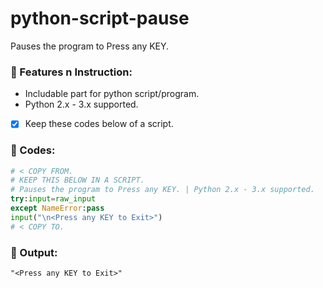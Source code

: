# python-script-pause
Pauses the program to Press any KEY.

### 🎈 Features n Instruction:
- Includable part for python script/program.
- Python 2.x - 3.x supported.
- [x] Keep these codes below of a script.

### 🎈 Codes:
```python
# < COPY FROM.
# KEEP THIS BELOW IN A SCRIPT.
# Pauses the program to Press any KEY. | Python 2.x - 3.x supported.
try:input=raw_input
except NameError:pass
input("\n<Press any KEY to Exit>")
# < COPY TO.
```
        
### 🎈 Output:
```
"<Press any KEY to Exit>"
```
